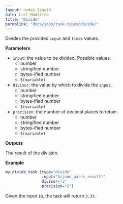 ```yaml
---
layout: nodes.liquid
date: Last Modified
title: "Divide"
permalink: "docs/jobs/task-types/divide/"
---
```


Divides the provided `input` and `times` values.

**Parameters**

- `input`: the value to be divided. Possible values:
    - number
    - stringified number
    - bytes-ified number
    - `$(variable)`
- `divisor`: the value by which to divide the `input`.
    - number
    - stringified number
    - bytes-ified number
    - `$(variable)`
- `precision`: the number of decimal places to retain.
    - number
    - stringified number
    - bytes-ified number
    - `$(variable)`

**Outputs**

The result of the division.

**Example**

```dot
my_divide_task [type="divide"
                input="$(json_parse_result)"
                divisor="3"
                precision="2"]
```

Given the input `10`, the task will return `3.33`.

